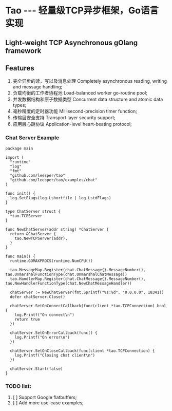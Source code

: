 Tao --- 轻量级TCP异步框架，Go语言实现
===========================================

## Light-weight TCP Asynchronous gOlang framework

Features
--------
1. 完全异步的读，写以及消息处理 Completely asynchronous reading, writing and message handling;
2. 负载均衡的工作者协程池 Load-balanced worker go-routine pool;
3. 并发数据结构和原子数据类型 Concurrent data structure and atomic data types;
4. 毫秒精度的定时器功能 Millisecond-precision timer function;
5. 传输层安全支持 Transport layer security support;
6. 应用层心跳协议 Application-level heart-beating protocol;

### Chat Server Example

    package main

    import (
      "runtime"
      "log"
      "fmt"
      "github.com/leesper/tao"
      "github.com/leesper/tao/examples/chat"
    )

    func init() {
      log.SetFlags(log.Lshortfile | log.LstdFlags)
    }

    type ChatServer struct {
      *tao.TCPServer
    }

    func NewChatServer(addr string) *ChatServer {
      return &ChatServer {
        tao.NewTCPServer(addr),
      }
    }

    func main() {
      runtime.GOMAXPROCS(runtime.NumCPU())

      tao.MessageMap.Register(chat.ChatMessage{}.MessageNumber(), tao.UnmarshalFunctionType(chat.UnmarshalChatMessage))
      tao.HandlerMap.Register(chat.ChatMessage{}.MessageNumber(), tao.NewHandlerFunctionType(chat.NewChatMessageHandler))

      chatServer := NewChatServer(fmt.Sprintf("%s:%d", "0.0.0.0", 18341))
      defer chatServer.Close()

      chatServer.SetOnConnectCallback(func(client *tao.TCPConnection) bool {
        log.Printf("On connect\n")
        return true
      })

      chatServer.SetOnErrorCallback(func() {
        log.Printf("On error\n")
      })

      chatServer.SetOnCloseCallback(func(client *tao.TCPConnection) {
        log.Printf("Closing chat client\n")
      })

      chatServer.Start(false)
    }



### TODO list:   
1.  [ ] Support Google flatbuffers;  
2.  [ ] Add more use-case examples;     

